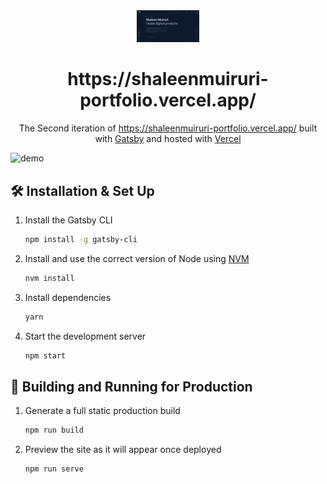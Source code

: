 <div align="center">
  <img alt="Logo" src="src/images/demo.png" width="100" />
</div>
<h1 align="center">
  https://shaleenmuiruri-portfolio.vercel.app/
</h1>
<p align="center">
  The Second iteration of <a href="https://shaleenmuiruri-portfolio.vercel.app/" target="_blank">https://shaleenmuiruri-portfolio.vercel.app/</a> built with <a href="https://www.gatsbyjs.org/" target="_blank">Gatsby</a> and hosted with <a href="https://www.vercel.com/" target="_blank">Vercel</a>
</p>

![demo](https://raw.githubusercontent.com/ShaleenMuiruri/ShaleenMuiruri.github.io/master/src/images/demo.png)

## 🛠 Installation & Set Up

1. Install the Gatsby CLI

    ```sh
    npm install -g gatsby-cli
    ```

2. Install and use the correct version of Node using [NVM](https://github.com/nvm-sh/nvm)

    ```sh
    nvm install
    ```

3. Install dependencies

    ```sh
    yarn
    ```

4. Start the development server

    ```sh
    npm start
    ```

## 🚀 Building and Running for Production

1. Generate a full static production build

    ```sh
    npm run build
    ```

1. Preview the site as it will appear once deployed

    ```sh
    npm run serve
    ```
